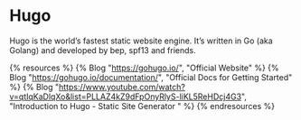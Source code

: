 # Hugo

Hugo is the world’s fastest static website engine. It’s written in Go (aka Golang) and developed by bep, spf13 and friends.

{% resources %}
  {% Blog "https://gohugo.io/", "Official Website" %}
  {% Blog "https://gohugo.io/documentation/", "Official Docs for Getting Started" %}
  {% Blog "https://www.youtube.com/watch?v=qtIqKaDlqXo&list=PLLAZ4kZ9dFpOnyRlyS-liKL5ReHDcj4G3", "Introduction to Hugo - Static Site Generator " %}
{% endresources %}
